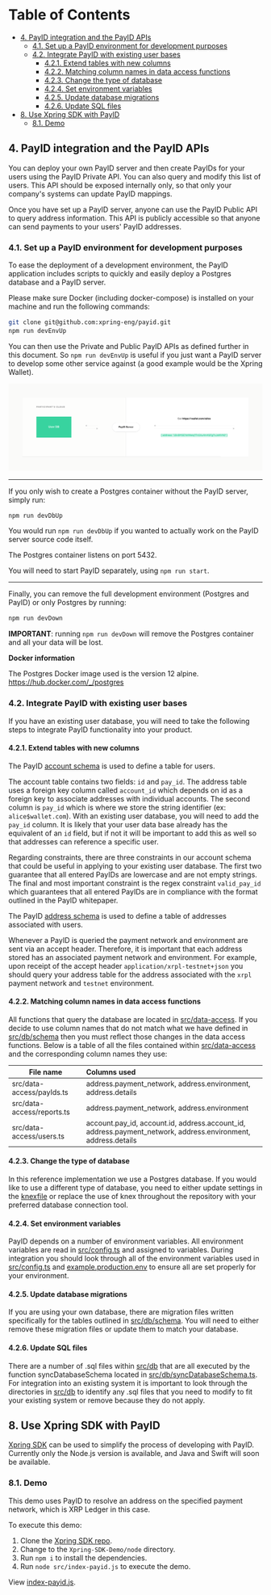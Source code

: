# Table of Contents <!-- omit in toc -->

- [4. PayID integration and the PayID APIs](#4-payid-integration-and-the-payid-apis)
  - [4.1. Set up a PayID environment for development purposes](#41-set-up-a-payid-environment-for-development-purposes)
  - [4.2. Integrate PayID with existing user bases](#42-integrate-payid-with-existing-user-bases)
    - [4.2.1. Extend tables with new columns](#421-extend-tables-with-new-columns)
    - [4.2.2. Matching column names in data access functions](#422-matching-column-names-in-data-access-functions)
    - [4.2.3. Change the type of database](#423-change-the-type-of-database)
    - [4.2.4. Set environment variables](#424-set-environment-variables)
    - [4.2.5. Update database migrations](#425-update-database-migrations)
    - [4.2.6. Update SQL files](#426-update-sql-files)
- [8. Use Xpring SDK with PayID](#8-use-xpring-sdk-with-payid)
  - [8.1. Demo](#81-demo)

## 4. PayID integration and the PayID APIs

You can deploy your own PayID server and then create PayIDs for your users using the PayID Private API. You can also query and modify this list of users. This API should be exposed internally only, so that only your company's systems can update PayID mappings.

Once you have set up a PayID server, anyone can use the PayID Public API to query address information. This API is publicly accessible so that anyone can send payments to your users' PayID addresses.

### 4.1. Set up a PayID environment for development purposes

To ease the deployment of a development environment, the PayID application includes scripts to quickly and easily deploy a Postgres database and a PayID server.

Please make sure Docker (including docker-compose) is installed on your machine and run the following commands:

```sh
git clone git@github.com:xpring-eng/payid.git
npm run devEnvUp
```

You can then use the Private and Public PayID APIs as defined further in this document.
So `npm run devEnvUp` is useful if you just want a PayID server to develop some other service against (a good example would be the Xpring Wallet).

![Open Source](img/open_source.png)

---

If you only wish to create a Postgres container without the PayID server, simply run:

```sh
npm run devDbUp
```

You would run `npm run devDbUp` if you wanted to actually work on the PayID server source code itself.

The Postgres container listens on port 5432.

You will need to start PayID separately, using `npm run start`.

---

Finally, you can remove the full development environment (Postgres and PayID) or only Postgres by running:

```sh
npm run devDown
```

**IMPORTANT**: running `npm run devDown` will remove the Postgres container and all your data will be lost.

**Docker information**

The Postgres Docker image used is the version 12 alpine.
https://hub.docker.com/_/postgres

### 4.2. Integrate PayID with existing user bases

If you have an existing user database, you will need to take the following steps to integrate PayID functionality into your product.

#### 4.2.1. Extend tables with new columns

The PayID [account schema](./src/db/schema/01_account.sql) is used to define a table for users.

The account table contains two fields: `id` and `pay_id`. The address table uses a foreign key column called `account_id` which depends on id as a foreign key to associate addresses with individual accounts. The second column is `pay_id` which is where we store the string identifier (ex: `alice$wallet.com`). With an existing user database, you will need to add the `pay_id` column. It is likely that your user data base already has the equivalent of an `id` field, but if not it will be important to add this as well so that addresses can reference a specific user.

Regarding constraints, there are three constraints in our account schema that could be useful in applying to your existing user database. The first two guarantee that all entered PayIDs are lowercase and are not empty strings. The final and most important constraint is the regex constraint `valid_pay_id` which guarantees that all entered PayIDs are in compliance with the format outlined in the PayID whitepaper.

The PayID [address schema](./src/db/schema/02_address.sql) is used to define a table of addresses associated with users.

Whenever a PayID is queried the payment network and environment are sent via an accept header. Therefore, it is important that each address stored has an associated payment network and environment. For example, upon receipt of the accept header `application/xrpl-testnet+json` you should query your address table for the address associated with the `xrpl` payment network and `testnet` environment.

#### 4.2.2. Matching column names in data access functions

All functions that query the database are located in [src/data-access](./src/data-access). If you decide to use column names that do not match what we have defined in [src/db/schema](./src/db/schema) then you must reflect those changes in the data access functions. Below is a table of all the files contained within [src/data-access](./src/data-access) and the corresponding column names they use:

| File name                  | Columns used                                                                                                  |
| -------------------------- | :------------------------------------------------------------------------------------------------------------ |
| src/data-access/payIds.ts  | address.payment_network, address.environment, address.details                                                 |
| src/data-access/reports.ts | address.payment_network, address.environment                                                                  |
| src/data-access/users.ts   | account.pay_id, account.id, address.account_id, address.payment_network, address.environment, address.details |

#### 4.2.3. Change the type of database

In this reference implementation we use a Postgres database. If you would like to use a different type of database, you need to either update settings in the [knexfile](./src/db/knex.ts) or replace the use of knex throughout the repository with your preferred database connection tool.

#### 4.2.4. Set environment variables

PayID depends on a number of environment variables. All environment variables are read in [src/config.ts](./src/config.ts) and assigned to variables. During integration you should look through all of the environment variables used in [src/config.ts](./src/config.ts) and [example.production.env](./example.production.env) to ensure all are set properly for your environment.

#### 4.2.5. Update database migrations

If you are using your own database, there are migration files written specifically for the tables outlined in [src/db/schema](./src/db/schema). You will need to either remove these migration files or update them to match your database.

#### 4.2.6. Update SQL files

There are a number of .sql files within [src/db](./src/db) that are all executed by the function syncDatabaseSchema located in [src/db/syncDatabaseSchema.ts](./src/db/syncDatabaseSchema.ts). For integration into an existing system it is important to look through the directories in [src/db](./src/db) to identify any .sql files that you need to modify to fit your existing system or remove because they do not apply.



## 8. Use Xpring SDK with PayID

[Xpring SDK](https://www.xpring.io/docs) can be used to simplify the process of developing with PayID. Currently only the Node.js version is available, and Java and Swift will soon be available.

### 8.1. Demo

This demo uses PayID to resolve an address on the specified payment network, which is XRP Ledger in this case.

To execute this demo:

1. Clone the [Xpring SDK repo](https://github.com/xpring-eng/Xpring-SDK-Demo/).
2. Change to the `Xpring-SDK-Demo/node` directory.
3. Run `npm i` to install the dependencies.
4. Run `node src/index-payid.js` to execute the demo.

View [index-payid.js](https://github.com/xpring-eng/Xpring-SDK-Demo/blob/master/node/src/index-payid.js).
